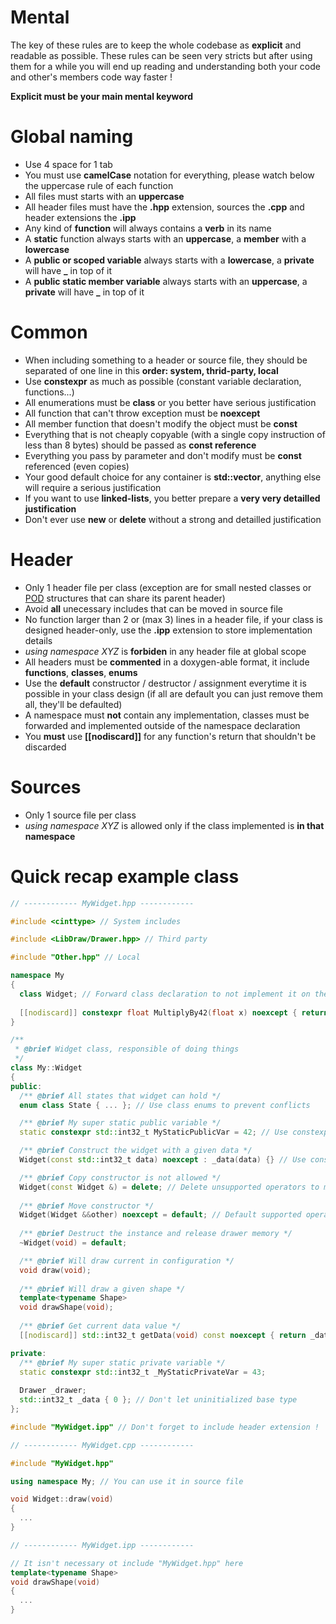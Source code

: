 # Mental
The key of these rules are to keep the whole codebase as **explicit** and readable as possible.
These rules can be seen very stricts but after using them for a while you will end up reading and understanding both your code and other's members code way faster !

**Explicit must be your main mental keyword**

# Global naming
* Use 4 space for 1 tab
* You must use **camelCase** notation for everything, please watch below the uppercase rule of each function
* All files must starts with an **uppercase**
* All header files must have the **.hpp** extension, sources the **.cpp** and header extensions the **.ipp**
* Any kind of **function** will always contains a **verb** in its name
* A **static** function always starts with an **uppercase**, a **member** with a **lowercase**
* A **public or scoped variable** always starts with a **lowercase**, a **private** will have **_** in top of it
* A **public static member variable** always starts with an **uppercase**, a **private** will have **_** in top of it

# Common
* When including something to a header or source file, they should be separated of one line in this **order: system, thrid-party, local**
* Use **constexpr** as much as possible (constant variable declaration, functions...)
* All enumerations must be **class** or you better have serious justification
* All function that can't throw exception must be **noexcept**
* All member function that doesn't modify the object must be **const**
* Everything that is not cheaply copyable (with a single copy instruction of less than 8 bytes) should be passed as **const reference**
* Everything you pass by parameter and don't modify must be **const** referenced (even copies)
* Your good default choice for any container is **std::vector**, anything else will require a serious justification
* If you want to use **linked-lists**, you better prepare a **very very detailled justification**
* Don't ever use **new** or **delete** without a strong and detailled justification

# Header
* Only 1 header file per class (exception are for small nested classes or [POD](https://en.wikipedia.org/wiki/Passive_data_structure) structures that can share its parent header)
* Avoid **all** unecessary includes that can be moved in source file
* No function larger than 2 or (max 3) lines in a header file, if your class is designed header-only, use the **.ipp** extension to store implementation details
* *using namespace XYZ* is **forbiden** in any header file at global scope
* All headers must be **commented** in a doxygen-able format, it include **functions**, **classes**, **enums**
* Use the **default** constructor / destructor / assignment everytime it is possible in your class design (if all are default you can just remove them all, they'll be defaulted)
* A namespace must **not** contain any implementation, classes must be forwarded and implemented outside of the namespace declaration
* You **must** use **[[nodiscard]]** for any function's return that shouldn't be discarded

# Sources
* Only 1 source file per class
* *using namespace XYZ* is allowed only if the class implemented is **in that namespace**

# Quick recap example class
```C++
// ------------ MyWidget.hpp ------------

#include <cinttype> // System includes

#include <LibDraw/Drawer.hpp> // Third party

#include "Other.hpp" // Local

namespace My
{
  class Widget; // Forward class declaration to not implement it on the namespace !
  
  [[nodiscard]] constexpr float MultiplyBy42(float x) noexcept { return 42 * x; } // Constexpr whenever possible
}

/**
 * @brief Widget class, responsible of doing things
 */
class My::Widget
{
public:
  /** @brief All states that widget can hold */
  enum class State { ... }; // Use class enums to prevent conflicts

  /** @brief My super static public variable */
  static constexpr std::int32_t MyStaticPublicVar = 42; // Use constexpr whenever possible

  /** @brief Construct the widget with a given data */
  Widget(const std::int32_t data) noexcept : _data(data) {} // Use const when not modifying the argument, even on copy

  /** @brief Copy constructor is not allowed */
  Widget(const Widget &) = delete; // Delete unsupported operators to make it explicit
  
  /** @brief Move constructor */
  Widget(Widget &&other) noexcept = default; // Default supported operators to make it painless for you
  
  /** @brief Destruct the instance and release drawer memory */
  ~Widget(void) = default;

  /** @brief Will draw current in configuration */
  void draw(void);
  
  /** @brief Will draw a given shape */
  template<typename Shape>
  void drawShape(void);
   
  /** @brief Get current data value */
  [[nodiscard]] std::int32_t getData(void) const noexcept { return _data; } // Don't forget nodiscard, const and noexcept !

private:
  /** @brief My super static private variable */
  static constexpr std::int32_t _MyStaticPrivateVar = 43;
  
  Drawer _drawer;
  std::int32_t _data { 0 }; // Don't let uninitialized base type
};

#include "MyWidget.ipp" // Don't forget to include header extension !

// ------------ MyWidget.cpp ------------

#include "MyWidget.hpp"

using namespace My; // You can use it in source file

void Widget::draw(void)
{
  ...
}

// ------------ MyWidget.ipp ------------ 

// It isn't necessary ot include "MyWidget.hpp" here
template<typename Shape>
void drawShape(void)
{
  ...
}
```
